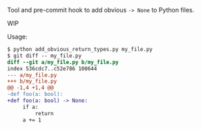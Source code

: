 Tool and pre-commit hook to add obvious `-> None` to Python files.

WIP

Usage:

```diff
$ python add_obvious_return_types.py my_file.py 
$ git diff -- my_file.py
diff --git a/my_file.py b/my_file.py
index 536cdc7..c52e786 100644
--- a/my_file.py
+++ b/my_file.py
@@ -1,4 +1,4 @@
-def foo(a: bool):
+def foo(a: bool) -> None:
     if a:
         return
     a += 1
```
